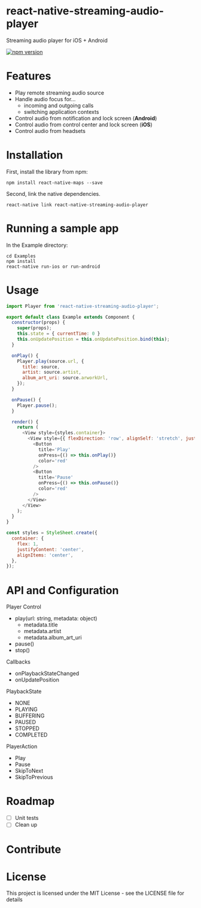 # react-native-streaming-audio-player
Streaming audio player for iOS + Android

[![npm version](https://badge.fury.io/js/react-native-streaming-audio-player.svg)](https://badge.fury.io/js/react-native-streaming-audio-player)

# Features

- Play remote streaming audio source
- Handle audio focus for...
  - incoming and outgoing calls
  - switching application contexts
- Control audio from notification and lock screen (**Android**)
- Control audio from control center and lock screen (**iOS**)
- Control audio from headsets


# Installation
First, install the library from npm:

```
npm install react-native-maps --save
```

Second, link the native dependencies.

```
react-native link react-native-streaming-audio-player
```

# Running a sample app
In the Example directory:
```
cd Examples
npm install
react-native run-ios or run-android
```

# Usage
```javascript
import Player from 'react-native-streaming-audio-player';

export default class Example extends Component {
  constructor(props) {
    super(props);
    this.state = { currentTime: 0 }
    this.onUpdatePosition = this.onUpdatePosition.bind(this);
  }

  onPlay() {
    Player.play(source.url, {
      title: source,
      artist: source.artist,
      album_art_uri: source.arworkUrl,
    });
  }

  onPause() {
    Player.pause();
  }

  render() {
    return (
      <View style={styles.container}>
        <View style={{ flexDirection: 'row', alignSelf: 'stretch', justifyContent: 'space-around' }}>
          <Button
            title='Play'
            onPress={() => this.onPlay()}
            color='red'
          />
          <Button
            title='Pause'
            onPress={() => this.onPause()}
            color='red'
          />
        </View>
      </View>
    );
  }
}

const styles = StyleSheet.create({
  container: {
    flex: 1,
    justifyContent: 'center',
    alignItems: 'center',
  },
});
```

# API and Configuration
Player Control
- play(url: string, metadata: object)
  - metadata.title
  - metadata.artist
  - metadata.album_art_uri
- pause()
- stop()

Callbacks
- onPlaybackStateChanged
- onUpdatePosition

PlaybackState
- NONE
- PLAYING
- BUFFERING
- PAUSED
- STOPPED
- COMPLETED

PlayerAction
- Play
- Pause
- SkipToNext
- SkipToPrevious

# Roadmap
- [ ] Unit tests
- [ ] Clean up

# Contribute

# License
This project is licensed under the MIT License - see the LICENSE file for details